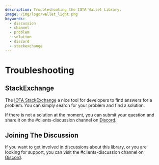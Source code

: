```yaml
---
description: Troubleshooting the IOTA Wallet Library.
image: /img/logo/wallet_light.png
keywords:
  - discussion
  - channel
  - problem
  - solution
  - discord
  - stackexchange
---
```


# Troubleshooting

## StackExchange

The [IOTA StackExchange](https://iota.stackexchange.com/) a nice tool for developers to find answers for a problem. You can simply search for your problem and find a solution.

If there is not a solution at the moment, you can submit your question and share it on the #clients-discussion channel on [Discord](https://discord.iota.org).

## Joining The Discussion

If you want to get involved in discussions about this library, or you are looking for support, you can visit the #clients-discussion channel on [Discord](https://discord.iota.org).
